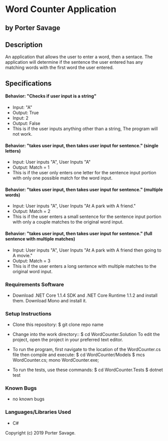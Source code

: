 # Word Counter Application
## by Porter Savage

## Description
An application that allows the user to enter a word, then a sentace. The application will determine if the sentence the user entered has any matching words with the first word the user entered.

## Specifications

#### Behavior: "Checks if user input is a string"
* Input: "A"
* Output: True
* Input: 2
* Output: False
* This is if the user inputs anything other than a string, The program will not work.

#### Behavior: "takes user input, then takes user input for sentence." (single letters)
* Input: User inputs "A", User Inputs "A"
* Output: Match = 1
* This is if the user only enters one letter for the sentence input portion with only one possible match for the word input.

#### Behavior: "takes user input, then takes user input for sentence." (multiple words)
* Input: User inputs "A", User Inputs "At A park with A friend."
* Output: Match = 2
* This is if the user enters a small sentence for the sentence input portion with only a couple matches to the original word input.

#### Behavior: "takes user input, then takes user input for sentence." (full sentence with multiple matches)
* Input: User inputs "A", User Inputs "At A park with A friend then going to A movie." 
* Output: Match = 3
* This is if the user enters a long sentence with multiple matches to the original word input.

### Requirements Software

* Download .NET Core 1.1.4 SDK and .NET Core Runtime 1.1.2 and install them. Download Mono and install it.

### Setup Instructions
* Clone this repository: $ git clone repo name
* Change into the work directory:: $ cd WordCounter.Solution
To edit the project, open the project in your preferred text editor.

* To run the program, first navigate to the location of the WordCounter.cs file     then compile and execute: $ cd WordCounter/Models $ mcs WordCounter.cs; mono        WordCounter.exe;

* To run the tests, use these commands: $ cd WordCounter.Tests $ dotnet test

### Known Bugs
* no known bugs

### Languages/Libraries Used
* C#



Copyright (c) 2019 Porter Savage.
